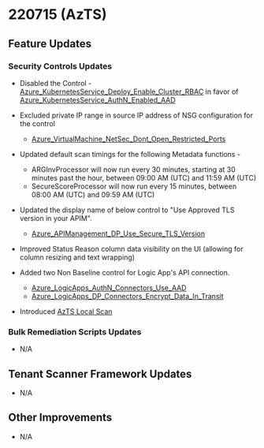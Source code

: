 ﻿# 220715 (AzTS)

## Feature Updates

### Security Controls Updates
- Disabled the Control - [Azure_KubernetesService_Deploy_Enable_Cluster_RBAC](https://github.com/azsk/AzTS-docs/blob/main/Control%20coverage/Feature/KubernetesService.md#azure_kubernetesservice_deploy_enable_cluster_rbac)
		in favor of [Azure_KubernetesService_AuthN_Enabled_AAD](https://github.com/azsk/AzTS-docs/blob/main/Control%20coverage/Feature/KubernetesService.md#azure_kubernetesservice_authn_enabled_aad)

- Excluded private IP range in source IP address of NSG configuration for the control  
	- [Azure_VirtualMachine_NetSec_Dont_Open_Restricted_Ports](https://github.com/azsk/AzTS-docs/blob/main/Control%20coverage/Feature/VirtualMachine.md#azure_virtualmachine_netsec_dont_open_restricted_ports)

- Updated default scan timings for the following Metadata functions -
	- ARGInvProcessor will now run every 30 minutes, starting at 30 minutes past the hour, between 09:00 AM (UTC) and 11:59 AM (UTC)
	- SecureScoreProcessor will now run every 15 minutes, between 08:00 AM (UTC) and 09:59 AM (UTC)

- Updated the display name of below control to "Use Approved TLS version in your APIM". 
	- [Azure_APIManagement_DP_Use_Secure_TLS_Version](https://github.com/azsk/AzTS-docs/blob/main/Control%20coverage/Feature/APIManagement.md#azure_apimanagement_dp_use_secure_tls_version)

- Improved Status Reason column data visibility on the UI (allowing for column resizing and text wrapping)	

- Added two Non Baseline control for Logic App's API connection.
	- [Azure_LogicApps_AuthN_Connectors_Use_AAD](https://github.com/azsk/AzTS-docs/blob/main/Control%20coverage/Feature/LogicApps.md#Azure_LogicApps_AuthN_Connectors_Use_AAD)
	- [Azure_LogicApps_DP_Connectors_Encrypt_Data_In_Transit](https://github.com/azsk/AzTS-docs/blob/main/Control%20coverage/Feature/LogicApps.md#Azure_LogicApps_DP_Connectors_Encrypt_Data_In_Transit)

- Introduced [AzTS Local Scan](https://github.com/azsk/AzTS-docs/tree/main/09-PowershellModule#readme)


### Bulk Remediation Scripts Updates
* N/A

## Tenant Scanner Framework Updates
* N/A

## Other Improvements
* N/A



